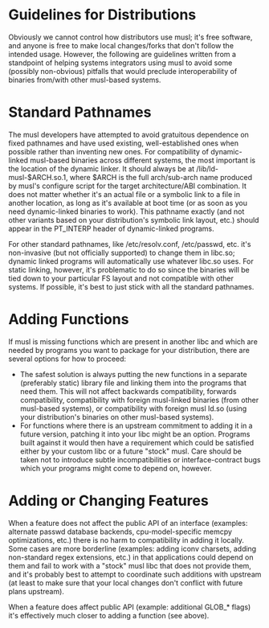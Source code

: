 # Guidelines for Distributions

Obviously we cannot control how distributors use musl; it's free software, and
anyone is free to make local changes/forks that don't follow the intended usage.
However, the following are guidelines written from a standpoint of helping
systems integrators using musl to avoid some (possibly non-obvious) pitfalls
that would preclude interoperability of binaries from/with other musl-based
systems.

# Standard Pathnames

The musl developers have attempted to avoid gratuitous dependence on fixed
pathnames and have used existing, well-established ones when possible rather
than inventing new ones. For compatibility of dynamic-linked musl-based binaries
across different systems, the most important is the location of the dynamic
linker. It should always be at /lib/ld-musl-$ARCH.so.1, where $ARCH is the full
arch/sub-arch name produced by musl's configure script for the target
architecture/ABI combination. It does not matter whether it's an actual file or
a symbolic link to a file in another location, as long as it's available at boot
time (or as soon as you need dynamic-linked binaries to work). This pathname
exactly (and not other variants based on your distribution's symbolic link
layout, etc.) should appear in the PT_INTERP header of dynamic-linked programs.

For other standard pathnames, like /etc/resolv.conf, /etc/passwd, etc. it's
non-invasive (but not officially supported) to change them in libc.so; dynamic
linked programs will automatically use whatever libc.so uses. For static
linking, however, it's problematic to do so since the binaries will be tied down
to your particular FS layout and not compatible with other systems. If possible,
it's best to just stick with all the standard pathnames.

# Adding Functions

If musl is missing functions which are present in another libc and which are
needed by programs you want to package for your distribution, there are several
options for how to proceed:

- The safest solution is always putting the new functions in a separate
  (preferably static) library file and linking them into the programs that need
  them. This will not affect backwards compatibility, forwards compatibility,
  compatibility with foreign musl-linked binaries (from other musl-based
  systems), or compatibility with foreign musl ld.so (using your distribution's
  binaries on other musl-based systems).
- For functions where there is an upstream commitment to adding it in a future
  version, patching it into your libc might be an option. Programs built
  against it would then have a requirement which could be satisfied either by
  your custom libc or a future "stock" musl. Care should be taken not to
  introduce subtle incompatibilities or interface-contract bugs which your
  programs might come to depend on, however.

# Adding or Changing Features

When a feature does not affect the public API of an interface (examples:
alternate passwd database backends, cpu-model-specific memcpy optimizations,
etc.) there is no harm to compatibility in adding it locally. Some cases are
more borderline (examples: adding iconv charsets, adding non-standard regex
extensions, etc.) in that applications could depend on them and fail to work
with a "stock" musl libc that does not provide them, and it's probably best to
attempt to coordinate such additions with upstream (at least to make sure that
your local changes don't conflict with future plans upstream).

When a feature does affect public API (example: additional GLOB_* flags) it's
effectively much closer to adding a function (see above).

